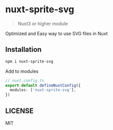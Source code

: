 # nuxt-sprite-svg

> Nuxt3 or higher module

Optimized and Easy way to use SVG files in Nuxt

## Installation

```sh
npm i nuxt-sprite-svg
```

Add to modules

```ts
// nuxt.config.ts
export default defineNuxtConfig({
  modules: ['nuxt-sprite-svg'],
})
```


## LICENSE

MIT
